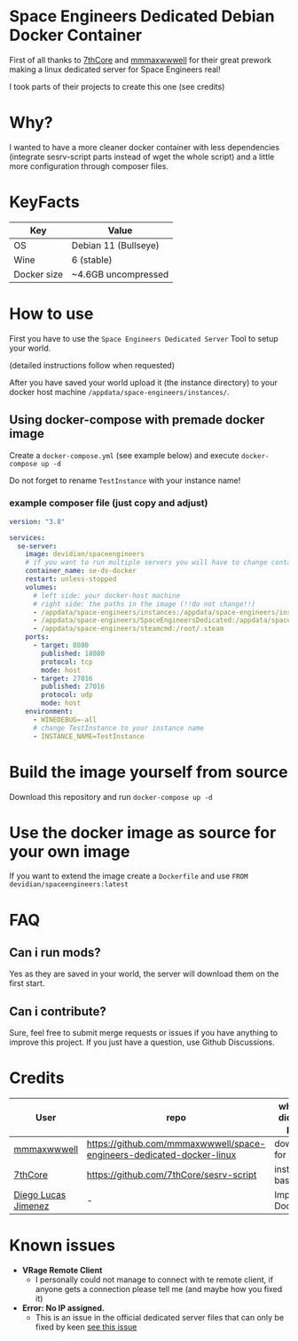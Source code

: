 # Space Engineers Dedicated Debian Docker Container

First of all thanks to [7thCore](https://github.com/7thCore) and [mmmaxwwwell](https://github.com/mmmaxwwwell) for their great prework making a linux dedicated server for Space Engineers real!

I took parts of their projects to create this one (see credits)

# Why?

I wanted to have a more cleaner docker container with less dependencies (integrate sesrv-script parts instead of wget the whole script) and a little more configuration through composer files.

# KeyFacts

| Key         | Value                |
| ----------- | -------------------- |
| OS          | Debian 11 (Bullseye) |
| Wine        | 6 (stable)           |
| Docker size | ~4.6GB uncompressed  |

# How to use

First you have to use the `Space Engineers Dedicated Server` Tool to setup your world.

(detailed instructions follow when requested)

After you have saved your world upload it (the instance directory) to your docker host machine `/appdata/space-engineers/instances/`.

## Using docker-compose with premade docker image

Create a `docker-compose.yml` (see example below) and execute `docker-compose up -d`

Do not forget to rename `TestInstance` with your instance name!

### example composer file (just copy and adjust)

```yaml
version: "3.8"

services:
  se-server:
    image: devidian/spaceengineers
    # if you want to run multiple servers you will have to change container_name and published ports
    container_name: se-ds-docker
    restart: unless-stopped
    volumes:
      # left side: your docker-host machine
      # right side: the paths in the image (!!do not change!!)
      - /appdata/space-engineers/instances:/appdata/space-engineers/instances
      - /appdata/space-engineers/SpaceEngineersDedicated:/appdata/space-engineers/SpaceEngineersDedicated
      - /appdata/space-engineers/steamcmd:/root/.steam
    ports:
      - target: 8080
        published: 18080
        protocol: tcp
        mode: host
      - target: 27016
        published: 27016
        protocol: udp
        mode: host
    environment:
      - WINEDEBUG=-all
      # change TestInstance to your instance name
      - INSTANCE_NAME=TestInstance
```

# Build the image yourself from source

Download this repository and run `docker-compose up -d`

# Use the docker image as source for your own image

If you want to extend the image create a `Dockerfile` and use `FROM devidian/spaceengineers:latest`

# FAQ

## Can i run mods?

Yes as they are saved in your world, the server will download them on the first start.

## Can i contribute?

Sure, feel free to submit merge requests or issues if you have anything to improve this project. If you just have a question, use Github Discussions.

# Credits

| User                                               | repo                                                                  | what (s)he did for this project |
| -------------------------------------------------- | --------------------------------------------------------------------- | ------------------------------- |
| [mmmaxwwwell](https://github.com/mmmaxwwwell)      | https://github.com/mmmaxwwwell/space-engineers-dedicated-docker-linux | downgrading for dotnet48        |
| [7thCore](https://github.com/7thCore)              | https://github.com/7thCore/sesrv-script                               | installer bash script           |
| [Diego Lucas Jimenez](https://github.com/tanisdlj) | -                                                                     | Improved Dockerfile             |

# Known issues

- **VRage Remote Client**
  - I personally could not manage to connect with te remote client, if anyone gets a connection please tell me (and maybe how you fixed it)
- **Error: No IP assigned.**
  - This is an issue in the official dedicated server files that can only be fixed by keen [see this issue](https://github.com/KeenSoftwareHouse/SpaceEngineers/issues/611)